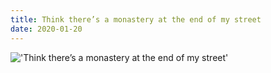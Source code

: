```yaml
---
title: Think there’s a monastery at the end of my street
date: 2020-01-20
---
```


!['Think there’s a monastery at the end of my street'](/59Thinkthere-samonasteryattheendofmystreet0.jpg)


